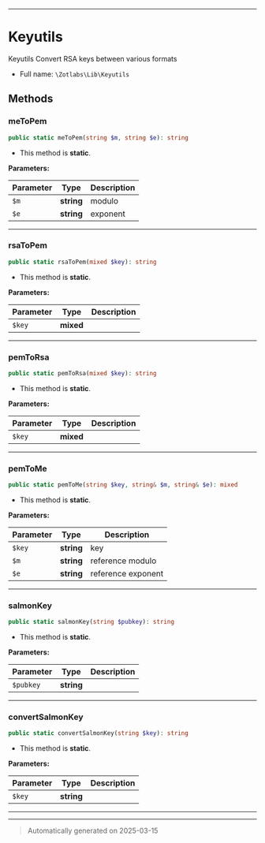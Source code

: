 ***

# Keyutils

Keyutils
Convert RSA keys between various formats



* Full name: `\Zotlabs\Lib\Keyutils`




## Methods


### meToPem



```php
public static meToPem(string $m, string $e): string
```



* This method is **static**.




**Parameters:**

| Parameter | Type | Description |
|-----------|------|-------------|
| `$m` | **string** | modulo |
| `$e` | **string** | exponent |





***

### rsaToPem



```php
public static rsaToPem(mixed $key): string
```



* This method is **static**.




**Parameters:**

| Parameter | Type | Description |
|-----------|------|-------------|
| `$key` | **mixed** |  |





***

### pemToRsa



```php
public static pemToRsa(mixed $key): string
```



* This method is **static**.




**Parameters:**

| Parameter | Type | Description |
|-----------|------|-------------|
| `$key` | **mixed** |  |





***

### pemToMe



```php
public static pemToMe(string $key, string& $m, string& $e): mixed
```



* This method is **static**.




**Parameters:**

| Parameter | Type | Description |
|-----------|------|-------------|
| `$key` | **string** | key |
| `$m` | **string** | reference modulo |
| `$e` | **string** | reference exponent |





***

### salmonKey



```php
public static salmonKey(string $pubkey): string
```



* This method is **static**.




**Parameters:**

| Parameter | Type | Description |
|-----------|------|-------------|
| `$pubkey` | **string** |  |





***

### convertSalmonKey



```php
public static convertSalmonKey(string $key): string
```



* This method is **static**.




**Parameters:**

| Parameter | Type | Description |
|-----------|------|-------------|
| `$key` | **string** |  |





***


***
> Automatically generated on 2025-03-15
